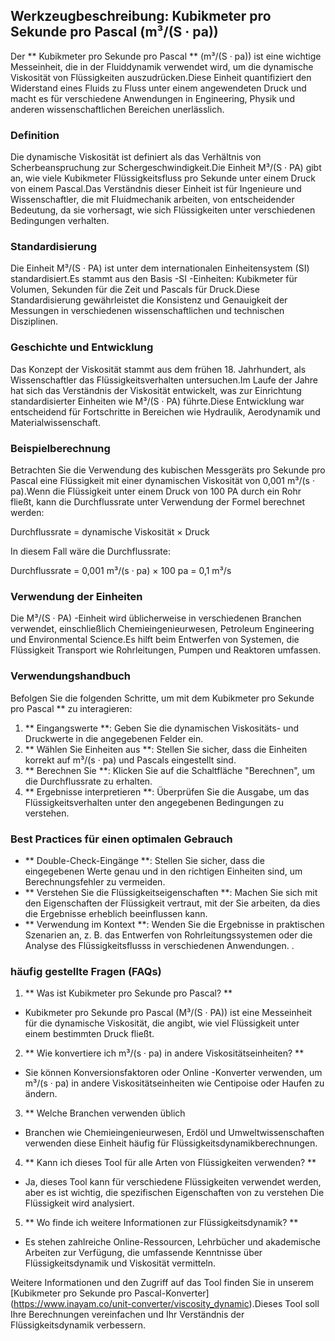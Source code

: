 ## Werkzeugbeschreibung: Kubikmeter pro Sekunde pro Pascal (m³/(S · pa))

Der ** Kubikmeter pro Sekunde pro Pascal ** (m³/(S · pa)) ist eine wichtige Messeinheit, die in der Fluiddynamik verwendet wird, um die dynamische Viskosität von Flüssigkeiten auszudrücken.Diese Einheit quantifiziert den Widerstand eines Fluids zu Fluss unter einem angewendeten Druck und macht es für verschiedene Anwendungen in Engineering, Physik und anderen wissenschaftlichen Bereichen unerlässlich.

### Definition
Die dynamische Viskosität ist definiert als das Verhältnis von Scherbeanspruchung zur Schergeschwindigkeit.Die Einheit M³/(S · PA) gibt an, wie viele Kubikmeter Flüssigkeitsfluss pro Sekunde unter einem Druck von einem Pascal.Das Verständnis dieser Einheit ist für Ingenieure und Wissenschaftler, die mit Fluidmechanik arbeiten, von entscheidender Bedeutung, da sie vorhersagt, wie sich Flüssigkeiten unter verschiedenen Bedingungen verhalten.

### Standardisierung
Die Einheit M³/(S · PA) ist unter dem internationalen Einheitensystem (SI) standardisiert.Es stammt aus den Basis -SI -Einheiten: Kubikmeter für Volumen, Sekunden für die Zeit und Pascals für Druck.Diese Standardisierung gewährleistet die Konsistenz und Genauigkeit der Messungen in verschiedenen wissenschaftlichen und technischen Disziplinen.

### Geschichte und Entwicklung
Das Konzept der Viskosität stammt aus dem frühen 18. Jahrhundert, als Wissenschaftler das Flüssigkeitsverhalten untersuchen.Im Laufe der Jahre hat sich das Verständnis der Viskosität entwickelt, was zur Einrichtung standardisierter Einheiten wie M³/(S · PA) führte.Diese Entwicklung war entscheidend für Fortschritte in Bereichen wie Hydraulik, Aerodynamik und Materialwissenschaft.

### Beispielberechnung
Betrachten Sie die Verwendung des kubischen Messgeräts pro Sekunde pro Pascal eine Flüssigkeit mit einer dynamischen Viskosität von 0,001 m³/(s · pa).Wenn die Flüssigkeit unter einem Druck von 100 PA durch ein Rohr fließt, kann die Durchflussrate unter Verwendung der Formel berechnet werden:

Durchflussrate = dynamische Viskosität × Druck

In diesem Fall wäre die Durchflussrate:

Durchflussrate = 0,001 m³/(s · pa) × 100 pa = 0,1 m³/s

### Verwendung der Einheiten
Die M³/(S · PA) -Einheit wird üblicherweise in verschiedenen Branchen verwendet, einschließlich Chemieingenieurwesen, Petroleum Engineering und Environmental Science.Es hilft beim Entwerfen von Systemen, die Flüssigkeit Transport wie Rohrleitungen, Pumpen und Reaktoren umfassen.

### Verwendungshandbuch
Befolgen Sie die folgenden Schritte, um mit dem Kubikmeter pro Sekunde pro Pascal ** zu interagieren:
1. ** Eingangswerte **: Geben Sie die dynamischen Viskositäts- und Druckwerte in die angegebenen Felder ein.
2. ** Wählen Sie Einheiten aus **: Stellen Sie sicher, dass die Einheiten korrekt auf m³/(s · pa) und Pascals eingestellt sind.
3. ** Berechnen Sie **: Klicken Sie auf die Schaltfläche "Berechnen", um die Durchflussrate zu erhalten.
4. ** Ergebnisse interpretieren **: Überprüfen Sie die Ausgabe, um das Flüssigkeitsverhalten unter den angegebenen Bedingungen zu verstehen.

### Best Practices für einen optimalen Gebrauch
- ** Double-Check-Eingänge **: Stellen Sie sicher, dass die eingegebenen Werte genau und in den richtigen Einheiten sind, um Berechnungsfehler zu vermeiden.
- ** Verstehen Sie die Flüssigkeitseigenschaften **: Machen Sie sich mit den Eigenschaften der Flüssigkeit vertraut, mit der Sie arbeiten, da dies die Ergebnisse erheblich beeinflussen kann.
- ** Verwendung im Kontext **: Wenden Sie die Ergebnisse in praktischen Szenarien an, z. B. das Entwerfen von Rohrleitungssystemen oder die Analyse des Flüssigkeitsflusss in verschiedenen Anwendungen.
.

### häufig gestellte Fragen (FAQs)

1. ** Was ist Kubikmeter pro Sekunde pro Pascal? **
- Kubikmeter pro Sekunde pro Pascal (M³/(S · PA)) ist eine Messeinheit für die dynamische Viskosität, die angibt, wie viel Flüssigkeit unter einem bestimmten Druck fließt.

2. ** Wie konvertiere ich m³/(s · pa) in andere Viskositätseinheiten? **
- Sie können Konversionsfaktoren oder Online -Konverter verwenden, um m³/(s · pa) in andere Viskositätseinheiten wie Centipoise oder Haufen zu ändern.

3. ** Welche Branchen verwenden üblich
- Branchen wie Chemieingenieurwesen, Erdöl und Umweltwissenschaften verwenden diese Einheit häufig für Flüssigkeitsdynamikberechnungen.

4. ** Kann ich dieses Tool für alle Arten von Flüssigkeiten verwenden? **
- Ja, dieses Tool kann für verschiedene Flüssigkeiten verwendet werden, aber es ist wichtig, die spezifischen Eigenschaften von zu verstehen Die Flüssigkeit wird analysiert.

5. ** Wo finde ich weitere Informationen zur Flüssigkeitsdynamik? **
- Es stehen zahlreiche Online-Ressourcen, Lehrbücher und akademische Arbeiten zur Verfügung, die umfassende Kenntnisse über Flüssigkeitsdynamik und Viskosität vermitteln.

Weitere Informationen und den Zugriff auf das Tool finden Sie in unserem [Kubikmeter pro Sekunde pro Pascal-Konverter] (https://www.inayam.co/unit-converter/viscosity_dynamic).Dieses Tool soll Ihre Berechnungen vereinfachen und Ihr Verständnis der Flüssigkeitsdynamik verbessern.